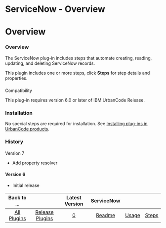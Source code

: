 
ServiceNow - Overview
=====================

# Overview


### Overview


The ServiceNow plug-in includes steps that automate creating, reading, updating, and deleting
ServiceNow records.

This plugin includes one or more steps, click **Steps** for step details and properties.

###
Compatibility

This plug-in requires version 6.0 or later of IBM UrbanCode Release.

### Installation

No special
steps are required for installation. See [Installing plug-ins in UrbanCode
products](https://community.ibm.com/community/user/wasdevops/blogs/laurel-dickson-bull1/2022/06/13/install-plugins).



### History



####
Version 7

* Add property resolver

#### Version 6

* Initial release


|Back to ...||Latest Version|ServiceNow |||
| :---: | :---: | :---: | :---: | :---: | :---: |
|[All Plugins](../../index.md)|[Release Plugins](../README.md)|[0]()|[Readme](README.md)|[Usage](usage.md)|[Steps](steps.md)|
